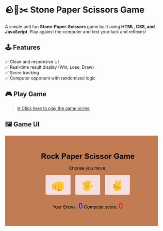 # 🪨📄✂️ Stone Paper Scissors Game

A simple and fun **Stone-Paper-Scissors** game built using **HTML, CSS, and JavaScript**. Play against the computer and test your luck and reflexes!

## 🕹️ Features

✅ Clean and responsive UI  
✅ Real-time result display (Win, Lose, Draw)  
✅ Score tracking  
✅ Computer opponent with randomized logic   

## 🎮 Play Game

> [🌐 Click here to play the game online]()

## 🖼️ Game UI

![View Game UI](Screenshot.png)
